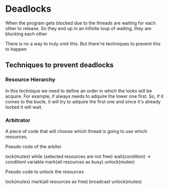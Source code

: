 # Deadlocks

When the program gets blocked due to the threads are waiting for each other to release.
So they end up in an infinite loop of waiting, they are blocking each other

There is no a way to truly omit this. But there're techniques to prevent this to happen

## Techniques to prevent deadlocks

### Resource Hierarchy

In this technique we need to define an order in which the locks will be acquire.
For example, if always needs to adquire the lower one first.
So, if it comes to the bucle, it will try to adquire the first one and since
it's already locked it will wait.

### Arbitrator

A piece of code that will choose which thread is going to use which resources.

Pseudo code of the arbiter

lock(mutex)
while (selected resources are not free)
    wait(condition) -> conditionl variable
mark(all resources as busy)
unlock(mutex)

Pseudo code to unlock the resources

lock(mutex)
mark(all resources as free)
broadcast
unlock(mutex)
